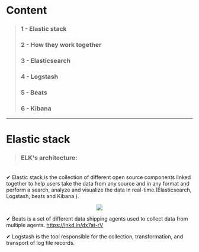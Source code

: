 # Content
> ### 1 - Elastic stack</br>
> ### 2 - How they work together</br>
> ### 3 - Elasticsearch</br>
> ### 4 - Logstash</br>
> ### 5 - Beats</br>
> ### 6 - Kibana</br>
> 
----------------------------------------------------------------------------------------------------------------
# Elastic stack
> ### ELK's architecture:

</br>✔ Elastic stack is the collection of different open source components linked together to help users take the data from any source and in any format and perform a search, analyze and visualize the data in real-time.(Elasticsearch, Logstash, beats and Kibana ).</br>
<p align="center">
  <img src="../screens/2.png">
</p>

✔ Beats is a set of different data shipping agents used to collect data from multiple agents.
https://lnkd.in/dx7at-rV

✔ Logstash is the tool responsible for the collection, transformation, and transport of log file records.

